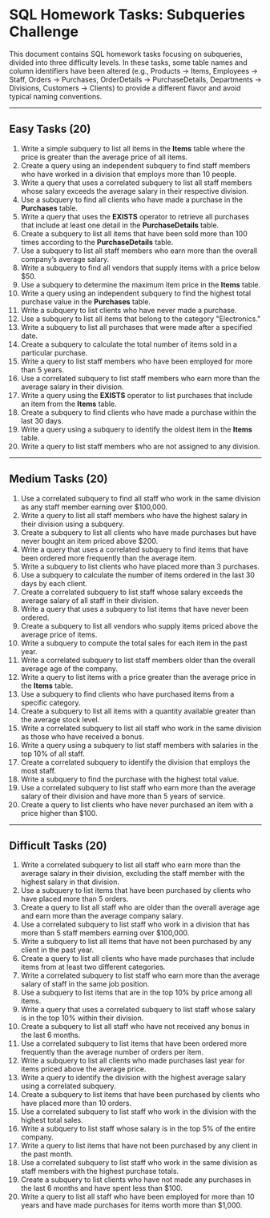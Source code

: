 # SQL Homework Tasks: Subqueries Challenge

This document contains SQL homework tasks focusing on subqueries, divided into three difficulty levels. In these tasks, some table names and column identifiers have been altered (e.g., Products → Items, Employees → Staff, Orders → Purchases, OrderDetails → PurchaseDetails, Departments → Divisions, Customers → Clients) to provide a different flavor and avoid typical naming conventions.

---

## Easy Tasks (20)

1. Write a simple subquery to list all items in the **Items** table where the price is greater than the average price of all items.
2. Create a query using an independent subquery to find staff members who have worked in a division that employs more than 10 people.
3. Write a query that uses a correlated subquery to list all staff members whose salary exceeds the average salary in their respective division.
4. Use a subquery to find all clients who have made a purchase in the **Purchases** table.
5. Write a query that uses the **EXISTS** operator to retrieve all purchases that include at least one detail in the **PurchaseDetails** table.
6. Create a subquery to list all items that have been sold more than 100 times according to the **PurchaseDetails** table.
7. Use a subquery to list all staff members who earn more than the overall company’s average salary.
8. Write a subquery to find all vendors that supply items with a price below $50.
9. Use a subquery to determine the maximum item price in the **Items** table.
10. Write a query using an independent subquery to find the highest total purchase value in the **Purchases** table.
11. Write a subquery to list clients who have never made a purchase.
12. Use a subquery to list all items that belong to the category "Electronics."
13. Write a subquery to list all purchases that were made after a specified date.
14. Create a subquery to calculate the total number of items sold in a particular purchase.
15. Write a query to list staff members who have been employed for more than 5 years.
16. Use a correlated subquery to list staff members who earn more than the average salary in their division.
17. Write a query using the **EXISTS** operator to list purchases that include an item from the **Items** table.
18. Create a subquery to find clients who have made a purchase within the last 30 days.
19. Write a query using a subquery to identify the oldest item in the **Items** table.
20. Write a query to list staff members who are not assigned to any division.

---

## Medium Tasks (20)

1. Use a correlated subquery to find all staff who work in the same division as any staff member earning over $100,000.
2. Write a query to list all staff members who have the highest salary in their division using a subquery.
3. Create a subquery to list all clients who have made purchases but have never bought an item priced above $200.
4. Write a query that uses a correlated subquery to find items that have been ordered more frequently than the average item.
5. Write a subquery to list clients who have placed more than 3 purchases.
6. Use a subquery to calculate the number of items ordered in the last 30 days by each client.
7. Create a correlated subquery to list staff whose salary exceeds the average salary of all staff in their division.
8. Write a query that uses a subquery to list items that have never been ordered.
9. Create a subquery to list all vendors who supply items priced above the average price of items.
10. Write a subquery to compute the total sales for each item in the past year.
11. Write a correlated subquery to list staff members older than the overall average age of the company.
12. Write a query to list items with a price greater than the average price in the **Items** table.
13. Use a subquery to find clients who have purchased items from a specific category.
14. Create a subquery to list all items with a quantity available greater than the average stock level.
15. Write a correlated subquery to list all staff who work in the same division as those who have received a bonus.
16. Write a query using a subquery to list staff members with salaries in the top 10% of all staff.
17. Create a correlated subquery to identify the division that employs the most staff.
18. Write a subquery to find the purchase with the highest total value.
19. Use a correlated subquery to list staff who earn more than the average salary of their division and have more than 5 years of service.
20. Create a query to list clients who have never purchased an item with a price higher than $100.

---

## Difficult Tasks (20)

1. Write a correlated subquery to list all staff who earn more than the average salary in their division, excluding the staff member with the highest salary in that division.
2. Use a subquery to list items that have been purchased by clients who have placed more than 5 orders.
3. Create a query to list all staff who are older than the overall average age and earn more than the average company salary.
4. Use a correlated subquery to list staff who work in a division that has more than 5 staff members earning over $100,000.
5. Write a subquery to list all items that have not been purchased by any client in the past year.
6. Create a query to list all clients who have made purchases that include items from at least two different categories.
7. Write a correlated subquery to list staff who earn more than the average salary of staff in the same job position.
8. Use a subquery to list items that are in the top 10% by price among all items.
9. Write a query that uses a correlated subquery to list staff whose salary is in the top 10% within their division.
10. Create a subquery to list all staff who have not received any bonus in the last 6 months.
11. Use a correlated subquery to list items that have been ordered more frequently than the average number of orders per item.
12. Write a subquery to list all clients who made purchases last year for items priced above the average price.
13. Write a query to identify the division with the highest average salary using a correlated subquery.
14. Create a subquery to list items that have been purchased by clients who have placed more than 10 orders.
15. Use a correlated subquery to list staff who work in the division with the highest total sales.
16. Write a subquery to list staff whose salary is in the top 5% of the entire company.
17. Write a query to list items that have not been purchased by any client in the past month.
18. Use a correlated subquery to list staff who work in the same division as staff members with the highest purchase totals.
19. Create a subquery to list clients who have not made any purchases in the last 6 months and have spent less than $100.
20. Write a query to list all staff who have been employed for more than 10 years and have made purchases for items worth more than $1,000.
